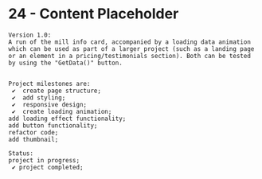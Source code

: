 # 24 - Content Placeholder

    Version 1.0:
    A run of the mill info card, accompanied by a loading data animation which can be used as part of a larger project (such as a landing page or an element in a pricing/testimonials section). Both can be tested by using the "GetData()" button.


    Project milestones are:
     ✔  create page structure;
     ✔  add styling;
     ✔  responsive design;
     ✔  create loading animation;
    add loading effect functionality;
    add button functionality;
    refactor code;
    add thumbnail;

    Status:
    project in progress;
     ✔ project completed;
